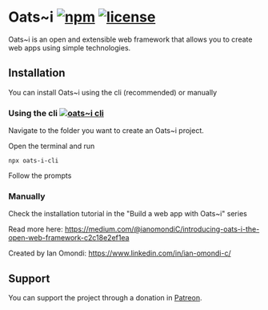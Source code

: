 # Oats~i    [![npm](https://img.shields.io/badge/npm-v_0.7.2-blue)](https://www.npmjs.com/package/oats-i)    [![license](https://img.shields.io/badge/license-MPL_2.0-green)](https://github.com/Oats-i/Oats-i?tab=MPL-2.0-1-ov-file)

Oats~i is an open and extensible web framework that allows you to create web apps using simple technologies.

## Installation

You can install Oats~i using the cli (recommended) or manually

### Using the cli    [![oats~i cli](https://img.shields.io/badge/npm-v_1.0.2-blue)](https://www.npmjs.com/package/oats-i-cli)

Navigate to the folder you want to create an Oats~i project.

Open the terminal and run 

```
npx oats-i-cli
```

Follow the prompts

### Manually

Check the installation tutorial in the "Build a web app with Oats~i" series



Read more here: https://medium.com/@ianomondiC/introducing-oats-i-the-open-web-framework-c2c18e2ef1ea


Created by Ian Omondi: https://www.linkedin.com/in/ian-omondi-c/


## Support

You can support the project through a donation in [Patreon](https://www.patreon.com/IanOmondi).
